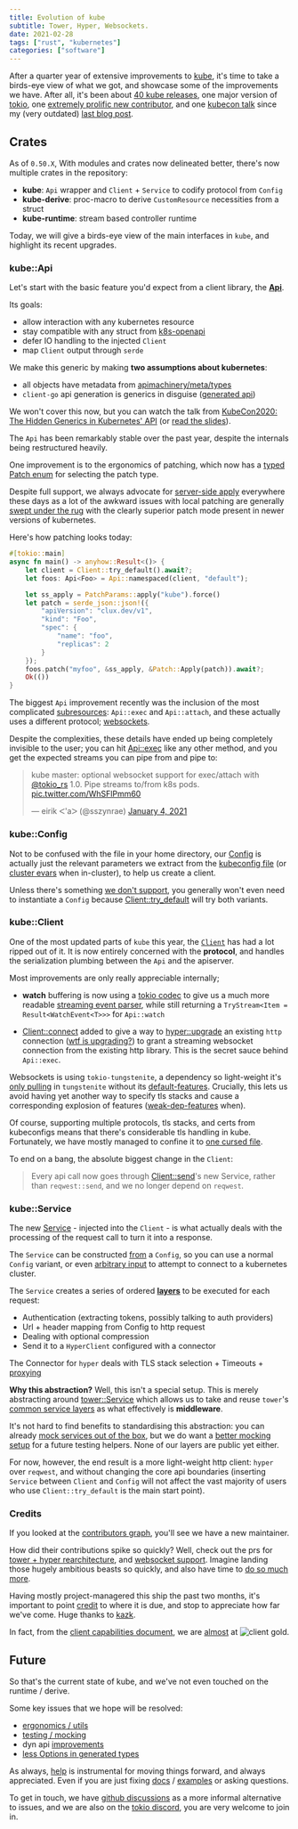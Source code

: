 ```yaml
---
title: Evolution of kube
subtitle: Tower, Hyper, Websockets.
date: 2021-02-28
tags: ["rust", "kubernetes"]
categories: ["software"]
---
```


After a quarter year of extensive improvements to [kube](https://github.com/clux/kube-rs), it's time to take a birds-eye view of what we got, and showcase some of the improvements we have. After all, it's been about [40 kube releases](https://github.com/clux/kube-rs/releases), one major version of [tokio](https://github.com/tokio-rs/tokio), one [extremely prolific new contributor](https://github.com/clux/kube-rs/graphs/contributors), and one [kubecon talk](https://www.youtube.com/watch?v=JmwnRcc2m2A) since my (very outdated) [last blog post](/post/2019-06-04-towards-a-generic-kube-client).

<!--more-->

## Crates
As of `0.50.X`, With modules and crates now delineated better, there's now multiple crates in the repository:

- **kube**: `Api` wrapper and `Client` + `Service` to codify protocol from `Config`
- **kube-derive**: proc-macro to derive `CustomResource` necessities from a struct
- **kube-runtime**: stream based controller runtime

Today, we will give a birds-eye view of the main interfaces in `kube`, and highlight its recent upgrades.

### kube::Api
Let's start with the basic feature you'd expect from a client library, the **[Api](https://docs.rs/kube/0.50.1/kube/struct.Api.html)**.

Its goals:

- allow interaction with any kubernetes resource
- stay compatible with any struct from [k8s-openapi](https://arnavion.github.io/k8s-openapi/v0.11.x/k8s_openapi/api/index.html)
- defer IO handling to the injected `Client`
- map `Client` output through `serde`


We make this generic by making **two assumptions about kubernetes**:

- all objects have metadata from [apimachinery/meta/types](https://github.com/kubernetes/apimachinery/blob/master/pkg/apis/meta/v1/types.go)
- `client-go` api generation is generics in disguise ([generated api](https://github.com/kubernetes/client-go/tree/master/kubernetes/typed))

We won't cover this now, but you can watch the talk from [KubeCon2020: The Hidden Generics in Kubernetes' API](https://www.youtube.com/watch?v=JmwnRcc2m2A) (or [read the slides](https://clux.github.io/kubecon2020)).

The `Api` has been remarkably stable over the past year, despite the internals being restructured heavily.

One improvement is to the ergonomics of patching, which now has a [typed Patch enum](https://docs.rs/kube/0.50.1/kube/api/enum.Patch.html) for selecting the patch type.

Despite full support, we always advocate for [server-side apply](https://kubernetes.io/blog/2020/04/01/kubernetes-1.18-feature-server-side-apply-beta-2/) everywhere these days as a lot of the awkward issues with local patching are generally [swept under the rug](https://github.com/kubernetes/kubernetes/issues/58414) with the clearly superior patch mode present in newer versions of kubernetes.

Here's how patching looks today:

```rust
#[tokio::main]
async fn main() -> anyhow::Result<()> {
    let client = Client::try_default().await?;
    let foos: Api<Foo> = Api::namespaced(client, "default");

    let ss_apply = PatchParams::apply("kube").force()
    let patch = serde_json::json!({
        "apiVersion": "clux.dev/v1",
        "kind": "Foo",
        "spec": {
            "name": "foo",
            "replicas": 2
        }
    });
    foos.patch("myfoo", &ss_apply, &Patch::Apply(patch)).await?;
    Ok(())
}
```

The biggest `Api` improvement recently was the inclusion of the most complicated [subresources](https://github.com/clux/kube-rs/blob/master/kube/src/api/subresource.rs): `Api::exec` and `Api::attach`, and these actually uses a different protocol; [websockets](https://github.com/clux/kube-rs/issues/229).

Despite the complexities, these details have ended up being completely invisible to the user; you can hit [Api::exec](https://docs.rs/kube/0.50.1/kube/struct.Api.html#method.exec) like any other method, and you get the expected streams you can pipe from and pipe to:

<blockquote class="twitter-tweet"><p lang="en" dir="ltr">kube master: optional websocket support for exec/attach with <a href="https://twitter.com/tokio_rs?ref_src=twsrc%5Etfw">@tokio_rs</a> 1.0. Pipe streams to/from k8s pods. <a href="https://t.co/WhSFlPmm60">pic.twitter.com/WhSFlPmm60</a></p>&mdash; eirik ᐸ&#39;aᐳ (@sszynrae) <a href="https://twitter.com/sszynrae/status/1346122892707319810?ref_src=twsrc%5Etfw">January 4, 2021</a></blockquote> <script async src="https://platform.twitter.com/widgets.js" charset="utf-8"></script>

### kube::Config
Not to be confused with the file in your home directory, our [Config](https://docs.rs/kube/0.50.1/kube/struct.Config.html) is actually just the relevant parameters we extract from the [kubeconfig file](https://docs.rs/kube/0.50.1/kube/config/struct.Kubeconfig.html) (or [cluster evars](https://docs.rs/kube/0.50.1/kube/struct.Config.html#method.from_cluster_env) when in-cluster), to help us create a client.

Unless there's something [we don't support](https://github.com/clux/kube-rs/issues?q=is%3Aissue+is%3Aopen+label%3Aconfig), you generally won't even need to instantiate a `Config` because [Client::try_default](https://docs.rs/kube/0.50.1/kube/struct.Client.html#method.try_default) will try both variants.

### kube::Client
One of the most updated parts of `kube` this year, the [`Client`](https://docs.rs/kube/0.50.1/kube/struct.Client.html) has had a lot ripped out of it.
It is now entirely concerned with the __protocol__, and handles the serialization plumbing between the `Api` and the apiserver.

Most improvements are only really appreciable internally;

- __watch__ buffering is now using a [tokio codec](https://docs.rs/tokio-util/0.6.3/tokio_util/codec/index.html) to give us a much more readable [streaming event parser](https://docs.rs/kube/0.50.1/src/kube/client/mod.rs.html#204-272), while still returning a `TryStream<Item = Result<WatchEvent<T>>>` for `Api::watch`

- [Client::connect](https://docs.rs/kube/0.50.1/kube/struct.Client.html#method.connect) added to give a way to [hyper::upgrade](https://docs.rs/hyper/0.14.4/hyper/upgrade/index.html) an existing `http` connection ([wtf is upgrading?](https://developer.mozilla.org/en-US/docs/Web/HTTP/Headers/Upgrade)) to grant a streaming websocket connection from the existing http library. This is the secret sauce behind `Api::exec`.

Websockets is using `tokio-tungstenite`, a dependency so light-weight it's [only pulling](https://github.com/snapview/tokio-tungstenite/blob/master/Cargo.toml) in `tungstenite` without its [default-features](https://github.com/snapview/tungstenite-rs/blob/master/Cargo.toml). Crucially, this lets us avoid having yet another way to specify tls stacks and cause a corresponding explosion of features ([weak-dep-features](https://github.com/rust-lang/cargo/issues/8832) when).

Of course, supporting multiple protocols, tls stacks, and certs from kubeconfigs means that there's considerable tls handling in kube. Fortunately, we have mostly managed to confine it to [one cursed file](https://github.com/clux/kube-rs/blob/master/kube/src/service/tls.rs).

To end on a bang, the absolute biggest change in the `Client`:

> Every api call now goes through [Client::send](https://docs.rs/kube/0.50.1/src/kube/client/mod.rs.html#70-91)'s new Service, rather than `reqwest::send`, and we no longer depend on `reqwest`.

### kube::Service
The new [Service](https://docs.rs/kube/0.50.1/kube/struct.Service.html) - injected into the `Client` - is what actually deals with the processing of the request call to turn it into a response.

The `Service` can be constructed [from](https://docs.rs/kube/0.50.1/src/kube/service/mod.rs.html#66-126) a `Config`, so you can use a normal `Config` variant, or even [arbitrary input](https://docs.rs/kube/0.50.1/src/kube/config/mod.rs.html#51-62) to attempt to connect to a kubernetes cluster.

The `Service` creates a series of ordered [__layers__](https://docs.rs/kube/0.50.1/src/kube/service/mod.rs.html#71-125) to be executed for each request:

- Authentication (extracting tokens, possibly talking to auth providers)
- Url + header mapping from Config to http request
- Dealing with optional compression
- Send it to a `HyperClient` configured with a connector

The Connector for `hyper` deals with TLS stack selection + Timeouts + [proxying](https://github.com/clux/kube-rs/pull/438)

__Why this abstraction?__ Well, this isn't a special setup. This is merely abstracting around [tower::Service](https://docs.rs/tower-service/0.3.1/tower_service/trait.Service.html) which allows us to take and reuse `tower`'s [common service layers](https://docs.rs/tower/0.4.6/tower/#modules) as what effectively is __middleware__.

It's not hard to find benefits to standardising this abstraction: you can already [mock services out of the box](https://docs.rs/tower-test/0.4.0/tower_test/macro.assert_request_eq.html), but we do want a [better mocking setup](https://github.com/clux/kube-rs/issues/429#issuecomment-782957601) for a future testing helpers. None of our layers are public yet either.

For now, however, the end result is a more light-weight http client: `hyper` over `reqwest`, and without changing the core api boundaries (inserting `Service` between `Client` and `Config` will not affect the vast majority of users who use `Client::try_default` is the main start point).

### Credits
If you looked at the [contributors graph](https://github.com/clux/kube-rs/graphs/contributors), you'll see we have a new maintainer.

How did their contributions spike so quickly? Well, check out the prs for [tower + hyper rearchitecture](https://github.com/clux/kube-rs/pull/394), and [websocket support](https://github.com/clux/kube-rs/pull/360). Imagine landing those hugely ambitious beasts so quickly, and also have time to [do so much more](https://github.com/clux/kube-rs/pulls?q=is%3Apr+is%3Aclosed+author%3Akazk).

Having mostly project-managered this ship the past two months, it's important to point [credit](https://github.com/clux/kube-rs/pull/411#issuecomment-777086158) to where it is due, and stop to appreciate how far we've come. Huge thanks to [kazk](https://github.com/kazk).

In fact, from the [client capabilities document](https://github.com/kubernetes/community/blob/master/contributors/design-proposals/api-machinery/csi-new-client-library-procedure.md#client-capabilities), we are [almost](https://github.com/clux/kube-rs/issues?q=is%3Aissue+is%3Aopen+label%3Aclient-gold) at <img style="display:inline" alt="client gold" src="https://img.shields.io/badge/Kubernetes%20client-Gold-blue.svg?style=plastic&colorB=FFD700&colorA=306CE8"/>.

## Future
So that's the current state of kube, and we've not even touched on the runtime / derive.

Some key issues that we hope will be resolved:

- [ergonomics / utils](https://github.com/clux/kube-rs/issues/428)
- [testing / mocking](https://github.com/clux/kube-rs/issues/429)
- dyn api [improvements](https://github.com/clux/kube-rs/pull/385)
- [less Options in generated types](https://github.com/Arnavion/k8s-openapi/issues/72)

As always, [help](https://github.com/clux/kube-rs/issues?q=is%3Aissue+is%3Aopen+label%3A%22help+wanted%22) is instrumental for moving things forward, and always appreciated. Even if you are just fixing [docs](https://docs.rs/kube/latest/kube/) / [examples](https://github.com/clux/kube-rs/tree/master/examples) or asking questions.

To get in touch, we have [github discussions](https://github.com/clux/kube-rs/discussions/422) as a more informal alternative to issues, and we are also on the [tokio discord](https://discord.gg/tokio), you are very welcome to join in.
